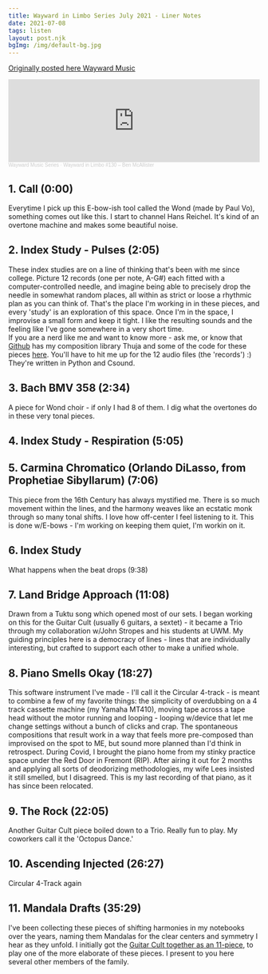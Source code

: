 ```yaml
---
title: Wayward in Limbo Series July 2021 - Liner Notes
date: 2021-07-08
tags: listen
layout: post.njk
bgImg: /img/default-bg.jpg
---
```


[Originally posted here Wayward Music](https://www.waywardmusic.org/?p=6207)

<iframe style="max-width: 700px;" width="100%" height="166" scrolling="no" frameborder="no" allow="autoplay" src="https://w.soundcloud.com/player/?url=https%3A//api.soundcloud.com/tracks/1084632937&color=%23ff5500&auto_play=false&hide_related=false&show_comments=false&show_user=false&show_reposts=false&show_teaser=true"></iframe><div style="font-size: 10px; color: #cccccc;line-break: anywhere;word-break: normal;overflow: hidden;white-space: nowrap;text-overflow: ellipsis; font-family: Interstate,Lucida Grande,Lucida Sans Unicode,Lucida Sans,Garuda,Verdana,Tahoma,sans-serif;font-weight: 100;"><a href="https://soundcloud.com/wayward-music" title="Wayward Music Series" target="_blank" style="color: #cccccc; text-decoration: none;">Wayward Music Series</a> · <a href="https://soundcloud.com/wayward-music/wayward-in-limbo-130-ben-mcallister" title="Wayward in Limbo #130 – Ben McAllister" target="_blank" style="color: #cccccc; text-decoration: none;">Wayward in Limbo #130 – Ben McAllister</a></div>


## 1. Call (0:00)

Everytime I pick up this E-bow-ish tool called the Wond (made by Paul Vo), something comes out like this.  I start to channel Hans Reichel. It's kind of an overtone machine and makes some beautiful noise.

## 2. Index Study - Pulses (2:05)

These index studies are on a line of thinking that's been with me since college.  Picture 12 records (one per note, A-G#) each fitted with a computer-controlled needle, and imagine being able to precisely drop the needle in somewhat random places, all within as strict or loose a rhythmic plan as you can think of.  That's the place I'm working in in these pieces, and every 'study' is an exploration of this space. Once I'm in the space, I improvise a small form and keep it tight.  I like the resulting sounds and the feeling like I've gone somewhere in a very short time.  
If you are a nerd like me and want to know more - ask me, or know that [Github](https://github.com/benmca) has my composition library Thuja and some of the code for these pieces [here](https://github.com/benmca/csound-pieces/tree/master/thuja-ep/books-style). You'll have to hit me up for the 12 audio files (the 'records') :) They're written in Python and Csound.

## 3. Bach BMV 358 (2:34)

A piece for Wond choir - if only I had 8 of them.  I dig what the overtones do in these very tonal pieces.

## 4. Index Study - Respiration (5:05)

## 5. Carmina Chromatico (Orlando DiLasso, from Prophetiae Sibyllarum) (7:06)

This piece from the 16th Century has always mystified me.  There is so much movement within the lines, and the harmony weaves like an ecstatic monk through so many tonal shifts. I love how off-center I feel listening to it.  This is done w/E-bows - I'm working on keeping them quiet, I'm workin on it.

## 6. Index Study

What happens when the beat drops (9:38)

## 7. Land Bridge Approach (11:08)

Drawn from a Tuktu song which opened most of our sets.  I began working on this for the Guitar Cult (usually 6 guitars, a sextet) - it became a Trio through my collaboration w/John Stropes and his students at UWM. My guiding principles here is a democracy of lines - lines that are individually interesting, but crafted to support each other to make a unified whole.

## 8. Piano Smells Okay (18:27)

This software instrument I've made - I'll call it the Circular 4-track - is meant to combine a few of my favorite things: the simplicity of overdubbing on a 4 track cassette machine (my Yamaha MT410), moving tape across a tape head without the motor running and looping - looping w/device that let me change settings without a bunch of clicks and crap. The spontaneous compositions that result work in a way that feels more pre-composed than improvised on the spot to ME, but sound more planned than I'd think in retrospect. During Covid, I brought the piano home from my stinky practice space under the Red Door in Fremont (RIP).  After airing it out for 2 months and applying all sorts of deodorizing methodologies, my wife Lees insisted it still smelled, but I disagreed. This is my last recording of that piano, as it has since been relocated.

## 9. The Rock (22:05)

Another Guitar Cult piece boiled down to a Trio. Really fun to play. My coworkers call it the 'Octopus Dance.'

## 10. Ascending Injected (26:27)

Circular 4-Track again

## 11. Mandala Drafts (35:29)

I've been collecting these pieces of shifting harmonies in my notebooks over the years, naming them Mandalas for the clear centers and symmetry I hear as they unfold.  I initially got the [Guitar Cult together as an 11-piece](https://www.youtube.com/watch?v=-V9oJ5U5RzQ&list=PL8HqEsHojIXMnMfHhymkVJhvnDAHjzl-G&index=3), to play one of the more elaborate of these pieces. I present to you here several other members of the family. 



